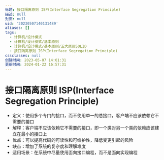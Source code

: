 ```yaml
---
标题: 接口隔离原则 ISP(Interface Segregation Principle)
描述: null
封面: null
uid: '20230507140131489'
aliases: []
tags:
  - 计算机/设计模式
  - 计算机/设计模式/基本原则
  - 计算机/设计模式/基本原则/五大原则SOLID
  - 接口隔离原则 ISP(Interface Segregation Principle)
cssclasses: null
创建时间: 2023-05-07 14:01:31
更新时间: 2024-01-22 16:57:31
---
```


# 接口隔离原则 ISP(Interface Segregation Principle)

- 定义：使用多个专门的接口，而不使用单一的总接口，客户端不应该依赖它不需要的接口
- 解释：客户端不应该依赖它不需要的接口，即一个类对另一个类的依赖应该建立在最小的接口上
- 优点：可以提高代码的可读性和可维护性，降低变更引起的风险
- 缺点：增加了系统的复杂度和理解难度
- 适用场景：在系统中尽量使用面向接口编程，而不是面向实现编程
